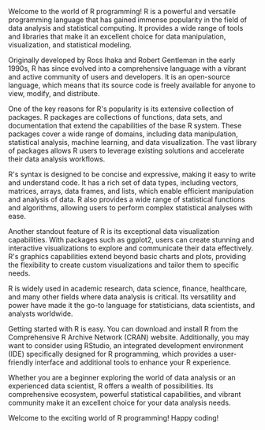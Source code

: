 Welcome to the world of R programming! R is a powerful and versatile programming language that has gained immense popularity in the field of data analysis and statistical computing. It provides a wide range of tools and libraries that make it an excellent choice for data manipulation, visualization, and statistical modeling.

Originally developed by Ross Ihaka and Robert Gentleman in the early 1990s, R has since evolved into a comprehensive language with a vibrant and active community of users and developers. It is an open-source language, which means that its source code is freely available for anyone to view, modify, and distribute.

One of the key reasons for R's popularity is its extensive collection of packages. R packages are collections of functions, data sets, and documentation that extend the capabilities of the base R system. These packages cover a wide range of domains, including data manipulation, statistical analysis, machine learning, and data visualization. The vast library of packages allows R users to leverage existing solutions and accelerate their data analysis workflows.

R's syntax is designed to be concise and expressive, making it easy to write and understand code. It has a rich set of data types, including vectors, matrices, arrays, data frames, and lists, which enable efficient manipulation and analysis of data. R also provides a wide range of statistical functions and algorithms, allowing users to perform complex statistical analyses with ease.

Another standout feature of R is its exceptional data visualization capabilities. With packages such as ggplot2, users can create stunning and interactive visualizations to explore and communicate their data effectively. R's graphics capabilities extend beyond basic charts and plots, providing the flexibility to create custom visualizations and tailor them to specific needs.

R is widely used in academic research, data science, finance, healthcare, and many other fields where data analysis is critical. Its versatility and power have made it the go-to language for statisticians, data scientists, and analysts worldwide.

Getting started with R is easy. You can download and install R from the Comprehensive R Archive Network (CRAN) website. Additionally, you may want to consider using RStudio, an integrated development environment (IDE) specifically designed for R programming, which provides a user-friendly interface and additional tools to enhance your R experience.

Whether you are a beginner exploring the world of data analysis or an experienced data scientist, R offers a wealth of possibilities. Its comprehensive ecosystem, powerful statistical capabilities, and vibrant community make it an excellent choice for your data analysis needs.

Welcome to the exciting world of R programming! Happy coding!
